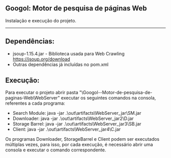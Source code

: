 ## Googol: Motor de pesquisa de páginas Web

Instalação e execução do projeto.

***

Dependências:
---
* jsoup-1.15.4.jar - Biblioteca usada para Web Crawling https://jsoup.org/download
* Outras dependências já incluídas no pom.xml

Execução:
---

Para executar o projeto abrir pasta "\Googol--Motor-de-pesquisa-de-paginas-Web\WebServer\" executar os seguintes comandos na consola, referentes a cada programa:

* Search Module: java -jar .\out\artifacts\WebServer_jar\SM.jar
* Downloader: java -jar .\out\artifacts\WebServer_jar2\D.jar
* Storage Barrel: java -jar .\out\artifacts\WebServer_jar3\SB.jar
* Client: java -jar .\out\artifacts\WebServer_jar4\C.jar

Os programas Downloader, StorageBarrel e Client podem ser executados múltiplas vezes, para isso, por cada execução, é necessário abrir uma consola e executar o comando correspondente.
